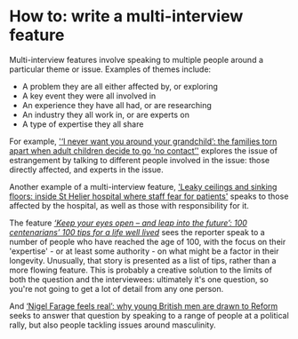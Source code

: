 # How to: write a multi-interview feature

Multi-interview features involve speaking to multiple people around a particular theme or issue. Examples of themes include:

* A problem they are all either affected by, or exploring
* A key event they were all involved in
* An experience they have all had, or are researching
* An industry they all work in, or are experts on
* A type of expertise they all share

For example, ['‘I never want you around your grandchild’: the families torn apart when adult children decide to go ‘no contact’'](https://www.theguardian.com/lifeandstyle/2024/nov/09/the-families-torn-apart-when-adult-children-decide-to-go-no-contact) explores the issue of estrangement by talking to different people involved in the issue: those directly affected, and experts in the issue. 

Another example of a multi-interview feature, ['Leaky ceilings and sinking floors: inside St Helier hospital where staff fear for patients'](https://www.theguardian.com/uk-news/2024/dec/30/inside-st-helier-hospital-staff-patient-safety) speaks to those affected by the hospital, as well as those with responsibility for it. 

The feature *[‘Keep your eyes open – and leap into the future’: 100 centenarians’ 100 tips for a life well lived](https://www.theguardian.com/science/2023/feb/18/100-centenarians-100-tips-for-a-life-well-lived)* sees the reporter speak to a number of people who have reached the age of 100, with the focus on their 'expertise' - or at least some authority - on what might be a factor in their longevity. Unusually, that story is presented as a list of tips, rather than a more flowing feature. This is probably a creative solution to the limits of both the question and the interviewees: ultimately it's one question, so you're not going to get a lot of detail from any one person. 

And [‘Nigel Farage feels real’: why young British men are drawn to Reform](https://www.theguardian.com/politics/2025/mar/08/nigel-farage-feels-real-why-young-british-men-are-drawn-to-reform?CMP=insidesaturday_email) seeks to answer that question by speaking to a range of people at a political rally, but also people tackling issues around masculinity.
